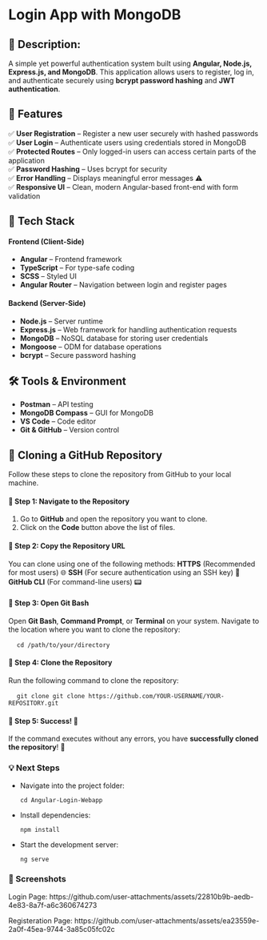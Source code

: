 <h1>  Login App with MongoDB  </h1>

<h2>📌 Description:</h2>
<p>
A simple yet powerful authentication system built using <b>Angular, Node.js, Express.js, and MongoDB</b>. 
This application allows users to register, log in, and authenticate securely using <b>bcrypt password hashing</b> 
and <b>JWT authentication</b>.
</p>


<h2>🚀 Features</h2>
  ✅ <b>User Registration</b> – Register a new user securely with hashed passwords <br>
  ✅ <b>User Login</b> – Authenticate users using credentials stored in MongoDB <br>
  ✅ <b>Protected Routes</b> – Only logged-in users can access certain parts of the application <br>
  ✅ <b>Password Hashing</b> – Uses bcrypt for security <br>
  ✅ <b>Error Handling</b> – Displays meaningful error messages ⚠️<br>
  ✅ <b>Responsive UI</b> – Clean, modern Angular-based front-end with form validation <br>


<h2>🎯 Tech Stack</h2>

<h4>Frontend (Client-Side)</h4>
<ul>
  <li><b>Angular</b> – Frontend framework</li>
  <li><b>TypeScript</b> – For type-safe coding</li>
  <li><b>SCSS</b> – Styled UI</li>
  <li><b>Angular Router</b> – Navigation between login and register pages</li>
</ul>

<h4>Backend (Server-Side)</h4>
<ul>
  <li><b>Node.js</b> – Server runtime</li>
  <li><b>Express.js</b> – Web framework for handling authentication requests</li>
  <li><b>MongoDB</b> – NoSQL database for storing user credentials</li>
  <li><b>Mongoose</b> – ODM for database operations</li>
  <li><b>bcrypt</b> – Secure password hashing</li>
</ul>

<h2>🛠 Tools & Environment</h2>
<ul>
  <li><b>Postman</b> – API testing</li>
  <li><b>MongoDB Compass</b> – GUI for MongoDB</li>
  <li><b>VS Code</b> – Code editor</li>
  <li><b>Git & GitHub</b> – Version control</li>
</ul>

<h2>🔧 Cloning a GitHub Repository</h2>
<p>Follow these steps to clone the repository from GitHub to your local machine.</p>

<h4>🔹 Step 1: Navigate to the Repository</h4>
<ol>
  <li>Go to <b>GitHub</b> and open the repository you want to clone.</li>
  <li>Click on the <b>Code</b> button above the list of files.</li>
</ol>

<h4>🔹 Step 2: Copy the Repository URL</h4>
<p>
You can clone using one of the following methods:  
<b>HTTPS</b> (Recommended for most users) 🌐  
<b>SSH</b> (For secure authentication using an SSH key) 🔑  
<b>GitHub CLI</b> (For command-line users) 📟
</p>

<h4>🔹 Step 3: Open Git Bash</h4>
<p>
Open <b>Git Bash</b>, <b>Command Prompt</b>, or <b>Terminal</b> on your system.  
Navigate to the location where you want to clone the repository:
</p>

<pre>
  <code>cd /path/to/your/directory</code>
</pre>

<h4>🔹 Step 4: Clone the Repository</h4>
<p>Run the following command to clone the repository:</p>

<pre>
  <code>git clone git clone https://github.com/YOUR-USERNAME/YOUR-REPOSITORY.git</code>
</pre>

<h4>🔹 Step 5: Success! 🎉</h4>
<p>
If the command executes without any errors, you have <b>successfully cloned the repository</b>! 🚀  
</p>

<h3>💡 Next Steps</h3>
<ul>
  <li>Navigate into the project folder:</li>
  <pre><code>cd Angular-Login-Webapp</code></pre>
  <li>Install dependencies:</li>
  <pre><code>npm install</code></pre>
  <li>Start the development server:</li>
  <pre><code>ng serve</code></pre>
</ul>

<h3>📸 Screenshots</h3>
<p>Login Page: https://github.com/user-attachments/assets/22810b9b-aedb-4e83-8a7f-a6c360674273</p>
<p>Registeration Page: https://github.com/user-attachments/assets/ea23559e-2a0f-45ea-9744-3a85c05fc02c</p>
